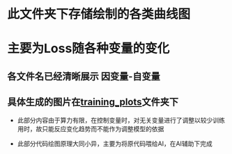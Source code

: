 # 此文件夹下存储绘制的各类曲线图
# 主要为Loss随各种变量的变化
## 各文件名已经清晰展示 因变量-自变量
## 具体生成的图片在[training_plots](training_plots)文件夹下

* 此部分内容由于算力有限，在控制变量时，对无关变量进行了调整以较少训练用时，故只能反应变化趋势而不能作为调整模型的依据

* 此部分代码绘图原理大同小异，主要为将原代码喂给AI，在AI辅助下完成

